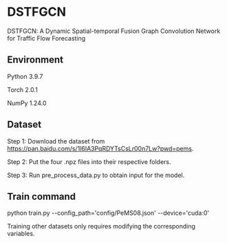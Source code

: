 # DSTFGCN

DSTFGCN: A Dynamic Spatial-temporal Fusion Graph Convolution Network for Traffic Flow Forecasting

## Environment

Python 3.9.7

Torch 2.0.1

NumPy 1.24.0

## Dataset

Step 1: Download the dataset from https://pan.baidu.com/s/1l6IA3PqRDYTsCsLr00n7Lw?pwd=pems.

Step 2: Put the four .npz files into their respective folders.

Step 3: Run pre\_process\_data.py to obtain input for the model.

## Train command

python train.py  --config\_path='config/PeMS08.json' --device='cuda:0'

Training other datasets only requires modifying the corresponding variables.



## 

